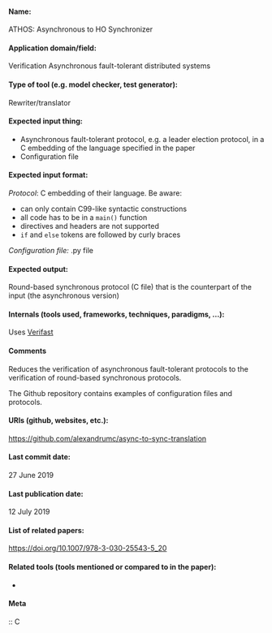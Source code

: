 #### Name:
ATHOS: Asynchronous to HO Synchronizer

#### Application domain/field:
Verification
Asynchronous fault-tolerant distributed systems

#### Type of tool (e.g. model checker, test generator):
Rewriter/translator

#### Expected input thing:
- Asynchronous fault-tolerant protocol, e.g. a leader election protocol, in a C embedding of the language specified in the paper
- Configuration file

#### Expected input format:
*Protocol*: C embedding of their language. Be aware:
- can only contain C99-like syntactic constructions
- all code has to be in a `main()` function
- directives and headers are not supported
- `if` and `else` tokens are followed by curly braces

*Configuration file:* .py file

#### Expected output:
Round-based synchronous protocol (C file) that is the counterpart of the input (the asynchronous version)

#### Internals (tools used, frameworks, techniques, paradigms, ...):
Uses [Verifast](Verifast.md)

#### Comments
Reduces the verification of asynchronous fault-tolerant protocols to the verification of round-based synchronous protocols.

The Github repository contains examples of configuration files and protocols.

#### URIs (github, websites, etc.):
https://github.com/alexandrumc/async-to-sync-translation

#### Last commit date:
27 June 2019

#### Last publication date:
12 July 2019

#### List of related papers:
https://doi.org/10.1007/978-3-030-25543-5_20

#### Related tools (tools mentioned or compared to in the paper):
-

#### Meta
:: C